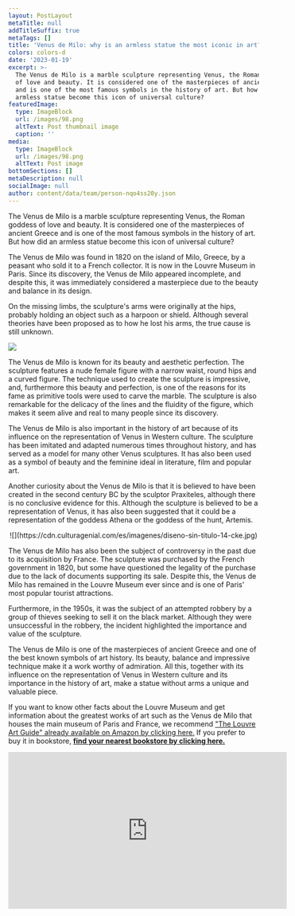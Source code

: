 ```yaml
---
layout: PostLayout
metaTitle: null
addTitleSuffix: true
metaTags: []
title: 'Venus de Milo: why is an armless statue the most iconic in art?'
colors: colors-d
date: '2023-01-19'
excerpt: >-
  The Venus de Milo is a marble sculpture representing Venus, the Roman goddess
  of love and beauty. It is considered one of the masterpieces of ancient Greece
  and is one of the most famous symbols in the history of art. But how did an
  armless statue become this icon of universal culture?
featuredImage:
  type: ImageBlock
  url: /images/98.png
  altText: Post thumbnail image
  caption: ''
media:
  type: ImageBlock
  url: /images/98.png
  altText: Post image
bottomSections: []
metaDescription: null
socialImage: null
author: content/data/team/person-nqo4ss20y.json
---
```

The Venus de Milo is a marble sculpture representing Venus, the Roman goddess of love and beauty. It is considered one of the masterpieces of ancient Greece and is one of the most famous symbols in the history of art. But how did an armless statue become this icon of universal culture?

The Venus de Milo was found in 1820 on the island of Milo, Greece, by a peasant who sold it to a French collector. It is now in the Louvre Museum in Paris. Since its discovery, the Venus de Milo appeared incomplete, and despite this, it was immediately considered a masterpiece due to the beauty and balance in its design.

On the missing limbs, the sculpture's arms were originally at the hips, probably holding an object such as a harpoon or shield. Although several theories have been proposed as to how he lost his arms, the true cause is still unknown.

![](https://farm2.staticflickr.com/1363/532583261\_08b19e5bbb_b.jpg)

The Venus de Milo is known for its beauty and aesthetic perfection. The sculpture features a nude female figure with a narrow waist, round hips and a curved figure. The technique used to create the sculpture is impressive, and, furthermore this beauty and perfection, is one of the reasons for its fame as primitive tools were used to carve the marble. The sculpture is also remarkable for the delicacy of the lines and the fluidity of the figure, which makes it seem alive and real to many people since its discovery.

The Venus de Milo is also important in the history of art because of its influence on the representation of Venus in Western culture. The sculpture has been imitated and adapted numerous times throughout history, and has served as a model for many other Venus sculptures. It has also been used as a symbol of beauty and the feminine ideal in literature, film and popular art.

Another curiosity about the Venus de Milo is that it is believed to have been created in the second century BC by the sculptor Praxiteles, although there is no conclusive evidence for this. Although the sculpture is believed to be a representation of Venus, it has also been suggested that it could be a representation of the goddess Athena or the goddess of the hunt, Artemis.

<center>![](https://cdn.culturagenial.com/es/imagenes/diseno-sin-titulo-14-cke.jpg)</center>

The Venus de Milo has also been the subject of controversy in the past due to its acquisition by France. The sculpture was purchased by the French government in 1820, but some have questioned the legality of the purchase due to the lack of documents supporting its sale. Despite this, the Venus de Milo has remained in the Louvre Museum ever since and is one of Paris' most popular tourist attractions.

Furthermore, in the 1950s, it was the subject of an attempted robbery by a group of thieves seeking to sell it on the black market. Although they were unsuccessful in the robbery, the incident highlighted the importance and value of the sculpture.

The Venus de Milo is one of the masterpieces of ancient Greece and one of the best known symbols of art history. Its beauty, balance and impressive technique make it a work worthy of admiration. All this, together with its influence on the representation of Venus in Western culture and its importance in the history of art, make a statue without arms a unique and valuable piece.

If you want to know other facts about the Louvre Museum and get information about the greatest works of art such as the Venus de Milo that houses the main museum of Paris and France, we recommend ["The Louvre Art Guide" already available on Amazon by clicking here.](https://www.amazon.es/dp/8418943424/) If you prefer to buy it in bookstore, [**find your nearest bookstore by clicking here.**](https://www.todostuslibros.com/libros/museo-del-louvre-guia-de-arte\_978-84-18943-42-3)

<center><iframe width="560" height="315" src="https://www.youtube.com/embed/689jYvt7Jjg" title="YouTube video player" frameborder="0" allow="accelerometer; autoplay; clipboard-write; encrypted-media; gyroscope; picture-in-picture; web-share" allowfullscreen></iframe></center>

